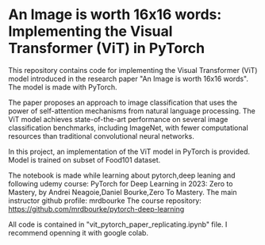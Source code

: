 # An Image is worth 16x16 words: Implementing the Visual Transformer (ViT) in PyTorch

This repository contains code for implementing the Visual Transformer (ViT) model introduced in the research paper "An Image is worth 16x16 words". The model is made with PyTorch.

The paper proposes an approach to image classification that uses the power of self-attention mechanisms from natural language processing. The ViT model achieves state-of-the-art performance on several image classification benchmarks, including ImageNet, with fewer computational resources than traditional convolutional neural networks.

In this project, an implementation of the ViT model in PyTorch is provided.
Model is trained on subset of Food101 dataset.

The notebook is made while learning about pytorch,deep leaning and following udemy course: PyTorch for Deep Learning in 2023: Zero to Mastery, by Andrei Neagoie,Daniel Bourke,Zero To Mastery.
The main instructor github profile: mrdbourke
The course repository: https://github.com/mrdbourke/pytorch-deep-learning

All code is contained in "vit_pytorch_paper_replicating.ipynb" file. I recommend openning it with google colab.